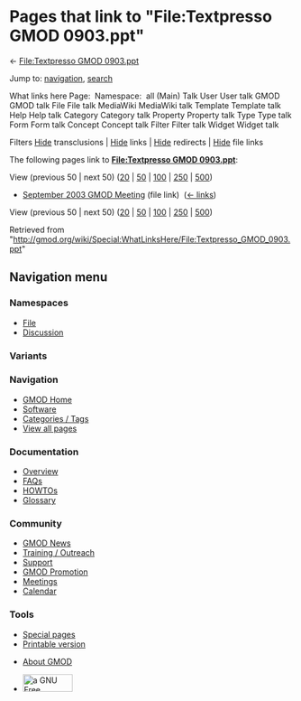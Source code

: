 <div id="mw-page-base" class="noprint">

</div>

<div id="mw-head-base" class="noprint">

</div>

<div id="content" class="mw-body" role="main">

<span id="top"></span>

<div id="mw-js-message" style="display:none;">

</div>



# <span dir="auto">Pages that link to "File:Textpresso GMOD 0903.ppt"</span>

<div id="bodyContent">

<div id="contentSub">

← [File:Textpresso GMOD
0903.ppt](/wiki/File:Textpresso_GMOD_0903.ppt "File:Textpresso GMOD 0903.ppt")

</div>

<div id="jump-to-nav" class="mw-jump">

Jump to: [navigation](#mw-navigation), [search](#p-search)

</div>

<div id="mw-content-text">

What links here Page:  Namespace:  all (Main) Talk User User talk GMOD
GMOD talk File File talk MediaWiki MediaWiki talk Template Template talk
Help Help talk Category Category talk Property Property talk Type Type
talk Form Form talk Concept Concept talk Filter Filter talk Widget
Widget talk

Filters
[Hide](/mediawiki/index.php?title=Special:WhatLinksHere/File:Textpresso_GMOD_0903.ppt&hidetrans=1 "Special:WhatLinksHere/File:Textpresso GMOD 0903.ppt")
transclusions \|
[Hide](/mediawiki/index.php?title=Special:WhatLinksHere/File:Textpresso_GMOD_0903.ppt&hidelinks=1 "Special:WhatLinksHere/File:Textpresso GMOD 0903.ppt")
links \|
[Hide](/mediawiki/index.php?title=Special:WhatLinksHere/File:Textpresso_GMOD_0903.ppt&hideredirs=1 "Special:WhatLinksHere/File:Textpresso GMOD 0903.ppt")
redirects \|
[Hide](/mediawiki/index.php?title=Special:WhatLinksHere/File:Textpresso_GMOD_0903.ppt&hideimages=1 "Special:WhatLinksHere/File:Textpresso GMOD 0903.ppt")
file links

The following pages link to **[File:Textpresso GMOD
0903.ppt](/wiki/File:Textpresso_GMOD_0903.ppt "File:Textpresso GMOD 0903.ppt")**:

View (previous 50 \| next 50)
([20](/mediawiki/index.php?title=Special:WhatLinksHere/File:Textpresso_GMOD_0903.ppt&limit=20 "Special:WhatLinksHere/File:Textpresso GMOD 0903.ppt")
\|
[50](/mediawiki/index.php?title=Special:WhatLinksHere/File:Textpresso_GMOD_0903.ppt&limit=50 "Special:WhatLinksHere/File:Textpresso GMOD 0903.ppt")
\|
[100](/mediawiki/index.php?title=Special:WhatLinksHere/File:Textpresso_GMOD_0903.ppt&limit=100 "Special:WhatLinksHere/File:Textpresso GMOD 0903.ppt")
\|
[250](/mediawiki/index.php?title=Special:WhatLinksHere/File:Textpresso_GMOD_0903.ppt&limit=250 "Special:WhatLinksHere/File:Textpresso GMOD 0903.ppt")
\|
[500](/mediawiki/index.php?title=Special:WhatLinksHere/File:Textpresso_GMOD_0903.ppt&limit=500 "Special:WhatLinksHere/File:Textpresso GMOD 0903.ppt"))

- [September 2003 GMOD
  Meeting](/wiki/September_2003_GMOD_Meeting "September 2003 GMOD Meeting")
  (file link) ‎ <span class="mw-whatlinkshere-tools">([←
  links](/mediawiki/index.php?title=Special:WhatLinksHere&target=September+2003+GMOD+Meeting "Special:WhatLinksHere"))</span>

View (previous 50 \| next 50)
([20](/mediawiki/index.php?title=Special:WhatLinksHere/File:Textpresso_GMOD_0903.ppt&limit=20 "Special:WhatLinksHere/File:Textpresso GMOD 0903.ppt")
\|
[50](/mediawiki/index.php?title=Special:WhatLinksHere/File:Textpresso_GMOD_0903.ppt&limit=50 "Special:WhatLinksHere/File:Textpresso GMOD 0903.ppt")
\|
[100](/mediawiki/index.php?title=Special:WhatLinksHere/File:Textpresso_GMOD_0903.ppt&limit=100 "Special:WhatLinksHere/File:Textpresso GMOD 0903.ppt")
\|
[250](/mediawiki/index.php?title=Special:WhatLinksHere/File:Textpresso_GMOD_0903.ppt&limit=250 "Special:WhatLinksHere/File:Textpresso GMOD 0903.ppt")
\|
[500](/mediawiki/index.php?title=Special:WhatLinksHere/File:Textpresso_GMOD_0903.ppt&limit=500 "Special:WhatLinksHere/File:Textpresso GMOD 0903.ppt"))

</div>

<div class="printfooter">

Retrieved from
"<http://gmod.org/wiki/Special:WhatLinksHere/File:Textpresso_GMOD_0903.ppt>"

</div>

<div id="catlinks" class="catlinks catlinks-allhidden">

</div>

<div class="visualClear">

</div>

</div>

</div>

<div id="mw-navigation">

## Navigation menu

<div id="mw-head">



<div id="left-navigation">

<div id="p-namespaces" class="vectorTabs" role="navigation"
aria-labelledby="p-namespaces-label">

### Namespaces

- <span id="ca-nstab-image"><a href="/wiki/File:Textpresso_GMOD_0903.ppt" accesskey="c"
  title="View the file page [c]">File</a></span>
- <span id="ca-talk"><a
  href="/mediawiki/index.php?title=File_talk:Textpresso_GMOD_0903.ppt&amp;action=edit&amp;redlink=1"
  accesskey="t"
  title="Discussion about the content page [t]">Discussion</a></span>

</div>

<div id="p-variants" class="vectorMenu emptyPortlet" role="navigation"
aria-labelledby="p-variants-label">

### 

### Variants[](#)

<div class="menu">

</div>

</div>

</div>

<div id="right-navigation">





</div>



</div>

</div>

</div>

<div id="mw-panel">

<div id="p-logo" role="banner">

<a href="/wiki/Main_Page"
style="background-image: url(http://gmod.org/images/GMOD-cogs.png);"
title="Visit the main page"></a>

</div>

<div id="p-Navigation" class="portal" role="navigation"
aria-labelledby="p-Navigation-label">

### Navigation

<div class="body">

- <span id="n-GMOD-Home">[GMOD Home](/wiki/Main_Page)</span>
- <span id="n-Software">[Software](/wiki/GMOD_Components)</span>
- <span id="n-Categories-.2F-Tags">[Categories /
  Tags](/wiki/Categories)</span>
- <span id="n-View-all-pages">[View all
  pages](/wiki/Special:AllPages)</span>

</div>

</div>

<div id="p-Documentation" class="portal" role="navigation"
aria-labelledby="p-Documentation-label">

### Documentation

<div class="body">

- <span id="n-Overview">[Overview](/wiki/Overview)</span>
- <span id="n-FAQs">[FAQs](/wiki/Category:FAQ)</span>
- <span id="n-HOWTOs">[HOWTOs](/wiki/Category:HOWTO)</span>
- <span id="n-Glossary">[Glossary](/wiki/Glossary)</span>

</div>

</div>

<div id="p-Community" class="portal" role="navigation"
aria-labelledby="p-Community-label">

### Community

<div class="body">

- <span id="n-GMOD-News">[GMOD News](/wiki/GMOD_News)</span>
- <span id="n-Training-.2F-Outreach">[Training /
  Outreach](/wiki/Training_and_Outreach)</span>
- <span id="n-Support">[Support](/wiki/Support)</span>
- <span id="n-GMOD-Promotion">[GMOD
  Promotion](/wiki/GMOD_Promotion)</span>
- <span id="n-Meetings">[Meetings](/wiki/Meetings)</span>
- <span id="n-Calendar">[Calendar](/wiki/Calendar)</span>

</div>

</div>

<div id="p-tb" class="portal" role="navigation"
aria-labelledby="p-tb-label">

### Tools

<div class="body">

- <span id="t-specialpages"><a href="/wiki/Special:SpecialPages" accesskey="q"
  title="A list of all special pages [q]">Special pages</a></span>
- <span id="t-print"><a
  href="/mediawiki/index.php?title=Special:WhatLinksHere/File:Textpresso_GMOD_0903.ppt&amp;printable=yes"
  rel="alternate" accesskey="p"
  title="Printable version of this page [p]">Printable version</a></span>

</div>

</div>

</div>

</div>

<div id="footer" role="contentinfo">

- <span id="footer-places-about">[About
  GMOD](/wiki/GMOD:About "GMOD:About")</span>

<!-- -->

- <span id="footer-copyrightico">[<img src="http://www.gnu.org/graphics/gfdl-logo-small.png" width="88"
  height="31" alt="a GNU Free Documentation License" />](http://www.gnu.org/licenses/fdl-1.3.html)</span>


<div style="clear:both">

</div>

</div>

